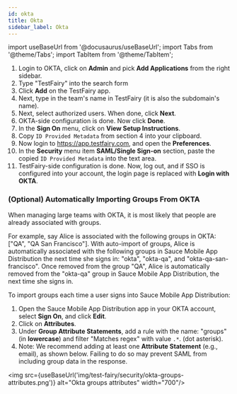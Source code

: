 ```yaml
---
id: okta
title: Okta
sidebar_label: Okta 
---
```


import useBaseUrl from '@docusaurus/useBaseUrl';
import Tabs from '@theme/Tabs';
import TabItem from '@theme/TabItem';

1. Login to OKTA, click on **Admin** and pick **Add Applications** from the right sidebar.
1. Type "TestFairy" into the search form
1. Click **Add** on the TestFairy app.
1. Next, type in the team's name in TestFairy (it is also the subdomain's name).
1. Next, select authorized users. When done, click **Next**.
1. OKTA-side configuration is done. Now click **Done**.
1. In the **Sign On** menu, click on **View Setup Instructions**.
1. Copy `ID Provided Metadata` from section 4 into your clipboard.
1. Now login to https://app.testfairy.com, and open the **Preferences**.
1. In the **Security** menu item **SAML/Single Sign-on** section, paste the copied `ID Provided Metadata` into the text area.
1. TestFairy-side configuration is done.
   Now, log out, and if SSO is configured into your account, the login page is replaced with **Login with OKTA**.

### (Optional) Automatically Importing Groups From OKTA

When managing large teams with OKTA, it is most likely that people are already associated with groups.

For example, say Alice is associated with the following groups in OKTA: ["QA", "QA San Francisco"]. With auto-import of groups, Alice is automatically associated with the following groups in Sauce Mobile App Distribution the next time she signs in: "okta", "okta-qa", and "okta-qa-san-francisco". Once removed from the group "QA", Alice is automatically removed from the "okta-qa" group in Sauce Mobile App Distribution, the next time she signs in.

To import groups each time a user signs into Sauce Mobile App Distribution:

1. Open the Sauce Mobile App Distribution app in your OKTA account, select **Sign On**, and click **Edit**.
1. Click on **Attributes**.
1. Under **Group Attribute Statements**, add a rule with the name: "groups" (in **lowercase**) and filter "Matches regex" with value `.*`. (dot asterisk).
1. Note: We recommend adding at least one **Attribute Statement** (e.g., email), as shown below. Failing to do so may prevent SAML from including group data in the response. 

<img src={useBaseUrl('img/test-fairy/security/okta-groups-attributes.png')} alt="Okta groups attributes" width="700"/>
